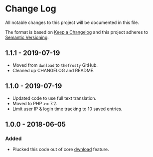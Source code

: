 # Change Log
All notable changes to this project will be documented in this file.

The format is based on [Keep a Changelog](http://keepachangelog.com/)
and this project adheres to [Semantic Versioning](http://semver.org/).

## 1.1.1 - 2019-07-19
- Moved from `dwnload` to `thefrosty` GitHub.
- Cleaned up CHANGELOG and README.

## 1.1.0 - 2019-07-19
- Updated code to use full text translation.
- Moved to PHP >= 7.2.
- Limit user IP & login time tracking to 10 saved entries.

## 1.0.0 - 2018-06-05
### Added
- Plucked this code out of core [dwnload](https://dwnload.io) feature.
